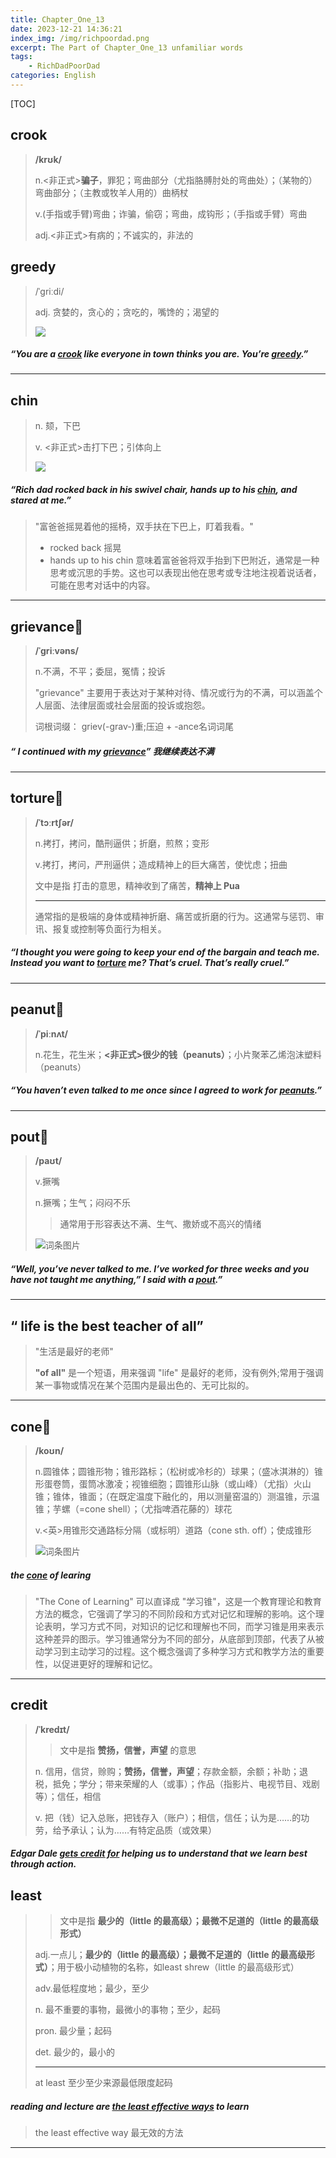 ```yaml
---
title: Chapter_One_13
date: 2023-12-21 14:36:21
index_img: /img/richpoordad.png
excerpt: The Part of Chapter_One_13 unfamiliar words
tags: 
    - RichDadPoorDad
categories: English
---
```


[TOC]

## crook

> **/krʊk/**
>
> n.<非正式>**骗子**，罪犯；弯曲部分（尤指胳膊肘处的弯曲处）；（某物的）弯曲部分；（主教或牧羊人用的）曲柄杖
> 
>v.(手指或手臂)弯曲；诈骗，偷窃；弯曲，成钩形；（手指或手臂）弯曲
> 
> adj.<非正式>有病的；不诚实的，非法的

## greedy

> /ˈɡriːdi/
>
> adj.
> 贪婪的，贪心的；贪吃的，嘴馋的；渴望的
>
> <img src="https://ydlunacommon-cdn.nosdn.127.net/117e74a40714aa6afee99b2bec5944ae.jpg?">

##### “You are a **<u>crook</u>** like everyone in town thinks you are. You’re **<u>greedy</u>**.”

---

## chin

> n.
> 颏，下巴
>
> v.
> <非正式>击打下巴；引体向上
>
> <img src="https://ydlunacommon-cdn.nosdn.127.net/45015f3672a692c8c06093155875b8d5.jpg">

##### “Rich dad rocked back in his swivel chair, hands up to his **<u>chin</u>**, and stared at me.”

> "富爸爸摇晃着他的摇椅，双手扶在下巴上，盯着我看。"
>
> - rocked back 摇晃
> - hands up to his chin  意味着富爸爸将双手抬到下巴附近，通常是一种思考或沉思的手势。这也可以表现出他在思考或专注地注视着说话者，可能在思考对话中的内容。

---

## grievance🚩

> **/ˈɡriːvəns/**
>
> n.不满，不平；委屈，冤情；投诉
>
> "grievance" 主要用于表达对于某种对待、情况或行为的不满，可以涵盖个人层面、法律层面或社会层面的投诉或抱怨。
>
> 词根词缀： griev(-grav-)重;压迫 + -ance名词词尾

##### “ I continued with my **<u>grievance</u>**” 	我继续表达不满

---

## torture🚩

> **/ˈtɔːrtʃər/**
>
> n.拷打，拷问，酷刑逼供；折磨，煎熬；变形
>
> v.拷打，拷问，严刑逼供；造成精神上的巨大痛苦，使忧虑；扭曲
>
> 文中是指 打击的意思，精神收到了痛苦，**精神上 Pua** 
>
> ---
>
> 通常指的是极端的身体或精神折磨、痛苦或折磨的行为。这通常与惩罚、审讯、报复或控制等负面行为相关。

##### “I thought you were going to keep your end of the bargain and teach me. Instead you want to **<u>torture</u>** me? That’s cruel. That’s really cruel.”

---

## peanut🚩

> **/ˈpiːnʌt/**
>
> n.花生，花生米；**<非正式>很少的钱（peanuts）**；小片聚苯乙烯泡沫塑料（peanuts）

##### “You haven’t even talked to me once since I agreed to work for **<u>peanuts</u>**.”

---

## pout🚩

> **/paʊt/**
>
> v.撅嘴
> 
>n.撅嘴；生气；闷闷不乐
> 
> > 通常用于形容表达不满、生气、撒娇或不高兴的情绪
>
> ![词条图片](https://ydlunacommon-cdn.nosdn.127.net/f9b0ab63609d7860a3608390211fed82.jpg?)

##### “Well, you’ve never talked to me. I’ve worked for three weeks and you have not taught me anything,” I said with a **<u>pout</u>**.”

---

## “ life is the best teacher of all”

> "生活是最好的老师"
>
> **"of all"** 是一个短语，用来强调 "life" 是最好的老师，没有例外;常用于强调某一事物或情况在某个范围内是最出色的、无可比拟的。

---

## cone🚩

> **/koʊn/**
>
> n.圆锥体；圆锥形物；锥形路标；（松树或冷杉的）球果；（盛冰淇淋的）锥形蛋卷筒，蛋筒冰激凌；视锥细胞；圆锥形山脉（或山峰）（尤指）火山锥；锥体，锥面；（在既定温度下融化的，用以测量窑温的）测温锥，示温锥；芋螺（=cone shell）；（尤指啤酒花藤的）球花
> 
>v.<英>用锥形交通路标分隔（或标明）道路（cone sth. off）；使成锥形
> 
> ![词条图片](https://ydlunacommon-cdn.nosdn.127.net/6c1c58773fcea7af1ecea15fbbd24d79.jpg?)

##### the **<u>cone</u>** of learing

> "The Cone of Learning" 可以直译成 "学习锥"，这是一个教育理论和教育方法的概念，它强调了学习的不同阶段和方式对记忆和理解的影响。这个理论表明，学习方式不同，对知识的记忆和理解也不同，而学习锥是用来表示这种差异的图示。学习锥通常分为不同的部分，从底部到顶部，代表了从被动学习到主动学习的过程。这个概念强调了多种学习方式和教学方法的重要性，以促进更好的理解和记忆。

---

## credit

> **/ˈkredɪt/**
>
> > 文中是指 **赞扬，信誉，声望** 的意思
>
> n.
> 信用，信贷，赊购；**赞扬，信誉，声望**；存款金额，余额；补助；退税，抵免；学分；带来荣耀的人（或事）；作品（指影片、电视节目、戏剧等）；信任，相信
>
> v.
> 把（钱）记入总账，把钱存入（账户）；相信，信任；认为是……的功劳，给予承认；认为……有特定品质（或效果）

##### Edgar Dale <u>gets **credit** for</u> helping us to understand that we learn best through action.

## least

> > 文中是指 	**最少的（little 的最高级）；最微不足道的（little 的最高级形式）**
>
> adj.一点儿；**最少的（little 的最高级）；最微不足道的（little 的最高级形式）**；用于极小动植物的名称，如least shrew（little 的最高级形式）
>
> adv.最低程度地；最少，至少
>
> n.
> 最不重要的事物，最微小的事物；至少，起码
>
> pron.
> 最少量；起码
>
> det.
> 最少的，最小的
>
> ---
>
> at least 至少至少来源最低限度起码

##### reading and lecture are <u>the **least** effective ways</u> to learn

> the least effective way 最无效的方法

---

